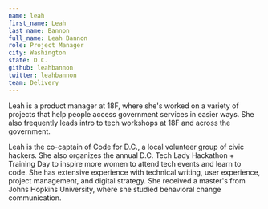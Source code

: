 ```yaml
---
name: leah
first_name: Leah
last_name: Bannon
full_name: Leah Bannon
role: Project Manager
city: Washington
state: D.C.
github: leahbannon
twitter: leahbannon
team: Delivery
---
```


Leah is a product manager at 18F, where she's worked on a variety of projects that help people access government services in easier ways. She also frequently leads intro to tech workshops at 18F and across the government.

Leah is the co-captain of Code for D.C., a local volunteer group of civic hackers. She also organizes the annual D.C. Tech Lady Hackathon + Training Day to inspire more women to attend tech events and learn to code. She has extensive experience with technical writing, user experience, project management, and digital strategy. She received a master's from Johns Hopkins University, where she studied behavioral change communication.
